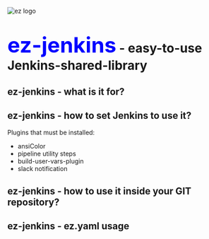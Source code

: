 ![ez logo](/resources/images/ez/ez-logo-small.png)
# <font color=blue size="16">ez-jenkins</font> - easy-to-use Jenkins-shared-library

## ez-jenkins - what is it for?

## ez-jenkins - how to set Jenkins to use it?
Plugins that must be installed:
- ansiColor
- pipeline utility steps
- build-user-vars-plugin
- slack notification

## ez-jenkins - how to use it inside your GIT repository?

## ez-jenkins - ez.yaml usage

